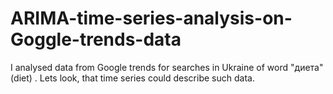 # ARIMA-time-series-analysis-on-Goggle-trends-data
I analysed data from Google trends for searches in Ukraine of word "диета" (diet) . Lets look, that time series could describe such data. 
